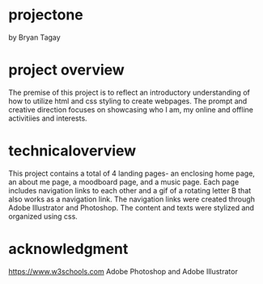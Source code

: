 # projectone

by Bryan Tagay

# project overview

The premise of this project is to reflect an introductory understanding of how to utilize html and css styling to create webpages. The prompt and creative direction focuses on
showcasing who I am, my online and offline activitiies and interests. 

# technicaloverview

This project contains a total of 4 landing pages- an enclosing home page, an about me page, a moodboard page, and a music page. Each page includes navigation links to each other and 
a gif of a rotating letter B that also works as a navigation link. The navigation links were created through Adobe Illustrator and Photoshop. The content and texts were stylized and 
organized using css.

# acknowledgment

https://www.w3schools.com Adobe Photoshop and Adobe Illustrator
